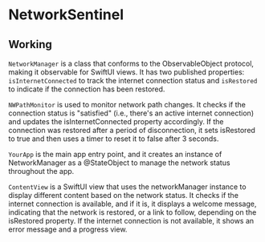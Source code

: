 # NetworkSentinel

## Working

`NetworkManager` is a class that conforms to the ObservableObject protocol, making it observable for SwiftUI views. It has two published properties: `isInternetConnected` to track the internet connection status and `isRestored` to indicate if the connection has been restored.

`NWPathMonitor` is used to monitor network path changes. It checks if the connection status is "satisfied" (i.e., there's an active internet connection) and updates the isInternetConnected property accordingly. If the connection was restored after a period of disconnection, it sets isRestored to true and then uses a timer to reset it to false after 3 seconds.


`YourApp` is the main app entry point, and it creates an instance of NetworkManager as a @StateObject to manage the network status throughout the app.

`ContentView` is a SwiftUI view that uses the networkManager instance to display different content based on the network status. It checks if the internet connection is available, and if it is, it displays a welcome message, indicating that the network is restored, or a link to follow, depending on the isRestored property. If the internet connection is not available, it shows an error message and a progress view.
